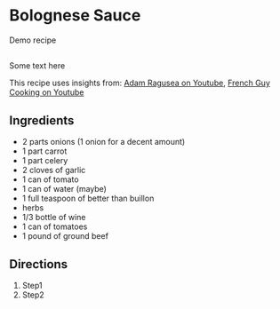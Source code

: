 # Bolognese Sauce

Demo recipe

##

Some text here

This recipe uses insights from: [Adam Ragusea on Youtube]([website1](https://www.youtube.com/watch?v=V5WR-K0zJYs&t=245s)), [French Guy Cooking on Youtube]([website2](https://www.youtube.com/watch?v=94d7ZXySplo))

## Ingredients

- 2 parts onions (1 onion for a decent amount)
- 1 part carrot
- 1 part celery
- 2 cloves of garlic
- 1 can of tomato
- 1 can of water (maybe)
- 1 full teaspoon of better than buillon
- herbs
- 1/3 bottle of wine
- 1 can of tomatoes
- 1 pound of ground beef

## Directions

1. Step1
2. Step2
